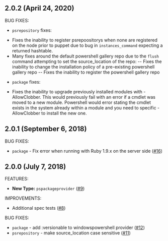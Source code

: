 ## 2.0.2 (April 24, 2020)

BUG FIXES:

* `psrepository` fixes:
- Fixes the inability to register psrepoositorys when none are registered on the node prior to puppet due to bug in `instances_command` expecting a returned hashtable.
- Many fixes around the default powershell gallery repo due to the `flush` command attempting to set the source_location of the repo:
-- Fixes the inability to change the installation policy of a pre-existing powershell gallery repo
-- Fixes the inability to register the powershell gallery repo

* `package` fixes:
-  Fixes the inability to upgrade previously installed modules with -AllowClobber. This would previously fail with an error if a cmdlet was moved to a new module. Powershell would error stating the cmdlet exists in the system already within a module and you need to specific -AllowClobber to install the new one.


## 2.0.1 (September 6, 2018)

BUG FIXES:

* `package` - Fix error when running with Ruby 1.9.x on the server side ([#16](https://github.com/hbuckle/puppet-powershellmodule/pull/16))

## 2.0.0 (July 7, 2018)

FEATURES:

* **New Type:** `pspackageprovider` ([#9](https://github.com/hbuckle/puppet-powershellmodule/pull/9))

IMPROVEMENTS:

* Additional spec tests ([#8](https://github.com/hbuckle/puppet-powershellmodule/pull/8))

BUG FIXES:

* `package` - add :versionable to windowspowershell provider ([#12](https://github.com/hbuckle/puppet-powershellmodule/issues/12))
* `psrepository` - make source_location case sensitive ([#11](https://github.com/hbuckle/puppet-powershellmodule/issues/11))
